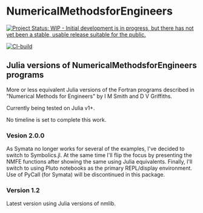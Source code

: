 # NumericalMethodsforEngineers

[![Project Status: WIP - Initial development is in progress, but there has not yet been a stable, usable release suitable for the public.](http://www.repostatus.org/badges/latest/wip.svg)](http://www.repostatus.org/#wip)

[![CI-build](https://travis-ci.com/PtFEM/NumericalMethodsforEngineers.jl.svg?branch=master)](https://travis-ci.com/PtFEM/NumericalMethodsforEngineers.jl)

## Julia versions of NumericalMethodsforEngineers programs

More or less equivalent Julia versions of the Fortran programs described in "Numerical Methods for Engineers" by I M Smith and D V Griffiths.

Currently being tested on Julia v1+.

No timeline is set to complete this work.

### Vesion 2.0.0

As Symata no longer works for several of the examples, I've decided to switch to Symbolics.jl. At the same time I'll flip the focus by presenting the NMFE functions after showing the same using Julia equivalents. Finally, I'll switch to using Pluto notebooks as the primary REPL/display environment. Use of PyCall (for Symata) will be discontinued in this package.

### Version 1.2

Latest version using Julia versions of nmlib.
